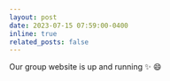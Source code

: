 ```yaml
---
layout: post
date: 2023-07-15 07:59:00-0400
inline: true
related_posts: false
---
```


Our group website is up and running :sparkles: :smile:
